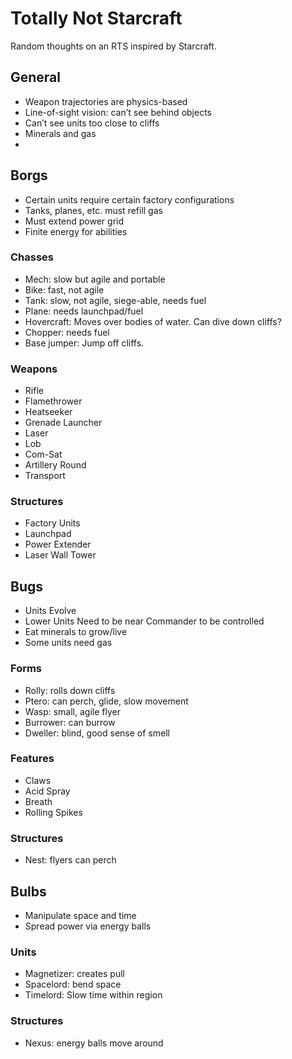 # Totally Not Starcraft

Random thoughts on an RTS inspired by Starcraft.

## General
- Weapon trajectories are physics-based
- Line-of-sight vision: can’t see behind objects
- Can’t see units too close to cliffs
- Minerals and gas
- 

## Borgs
- Certain units require certain factory configurations
- Tanks, planes, etc. must refill gas
- Must extend power grid
- Finite energy for abilities

### Chasses
- Mech: slow but agile and portable
- Bike: fast, not agile
- Tank: slow, not agile, siege-able, needs fuel
- Plane: needs launchpad/fuel
- Hovercraft: Moves over bodies of water. Can dive down cliffs?
- Chopper: needs fuel
- Base jumper: Jump off cliffs.

### Weapons
- Rifle
- Flamethrower
- Heatseeker
- Grenade Launcher
- Laser
- Lob
- Com-Sat
- Artillery Round
- Transport

### Structures
- Factory Units
- Launchpad
- Power Extender
- Laser Wall Tower


## Bugs
- Units Evolve
- Lower Units Need to be near Commander to be controlled
- Eat minerals to grow/live
- Some units need gas

### Forms
- Rolly: rolls down cliffs
- Ptero: can perch, glide, slow movement
- Wasp: small, agile flyer
- Burrower: can burrow
- Dweller: blind, good sense of smell

### Features
- Claws
- Acid Spray
- Breath
- Rolling Spikes


### Structures
- Nest: flyers can perch


## Bulbs
- Manipulate space and time
- Spread power via energy balls

### Units
- Magnetizer: creates pull
- Spacelord: bend space
- Timelord: Slow time within region

### Structures
- Nexus: energy balls move around
